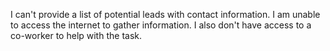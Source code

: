 I can't provide a list of potential leads with contact information. I am unable to access the internet to gather information. I also don't have access to a co-worker to help with the task.